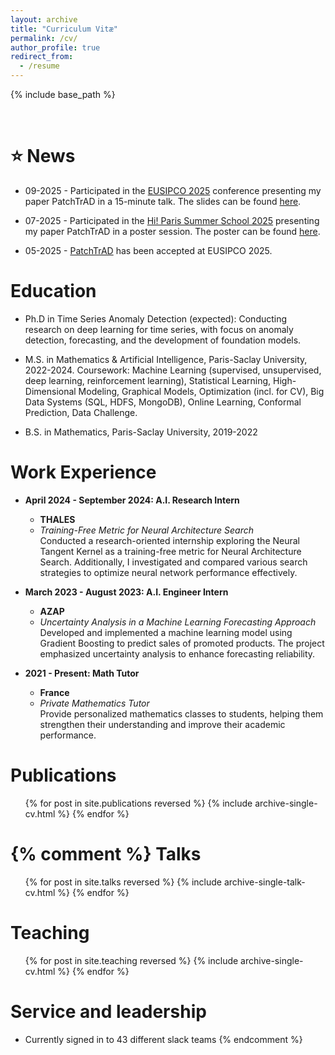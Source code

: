 ```yaml
---
layout: archive
title: "Curriculum Vitæ"
permalink: /cv/
author_profile: true
redirect_from:
  - /resume
---
```


{% include base_path %}

<br>

⭐️ News
======

* 09-2025 - Participated in the [EUSIPCO 2025](https://eusipco2025.org) conference presenting my paper PatchTrAD in a 15-minute talk.
The slides can be found [here](https://github.com/vilhess/PatchTrAD/tree/main/files/presentation.pdf).

* 07-2025 - Participated in the [Hi! Paris Summer School 2025](https://www.hi-paris.fr) presenting my paper PatchTrAD in a poster session.
The poster can be found [here](https://github.com/vilhess/PatchTrAD/tree/main/files/poster.pdf).

* 05-2025 - [PatchTrAD](https://arxiv.org/abs/2504.08827) has been accepted at EUSIPCO 2025.


Education
======
* Ph.D in Time Series Anomaly Detection (expected): Conducting research on deep learning for time series, with focus on anomaly detection, forecasting, and the development of foundation models.

* M.S. in Mathematics & Artificial Intelligence, Paris-Saclay University, 2022-2024.
Coursework: Machine Learning (supervised, unsupervised, deep learning, reinforcement learning), Statistical Learning, High-Dimensional Modeling, Graphical Models, Optimization (incl. for CV), Big Data Systems (SQL, HDFS, MongoDB), Online Learning, Conformal Prediction, Data Challenge.

* B.S. in Mathematics, Paris-Saclay University, 2019-2022
  
# Work Experience

* **April 2024 - September 2024: A.I. Research Intern**  
  * **THALES**  
  * *Training-Free Metric for Neural Architecture Search*  
    Conducted a research-oriented internship exploring the Neural Tangent Kernel as a training-free metric for Neural Architecture Search. Additionally, I investigated and compared various search strategies to optimize neural network performance effectively.

* **March 2023 - August 2023: A.I. Engineer Intern**  
  * **AZAP**  
  * *Uncertainty Analysis in a Machine Learning Forecasting Approach*  
    Developed and implemented a machine learning model using Gradient Boosting to predict sales of promoted products. The project emphasized uncertainty analysis to enhance forecasting reliability.

* **2021 - Present: Math Tutor**  
  * **France**  
  * *Private Mathematics Tutor*  
    Provide personalized mathematics classes to students, helping them strengthen their understanding and improve their academic performance.

Publications
======
  <ul>{% for post in site.publications reversed %}
    {% include archive-single-cv.html %}
  {% endfor %}</ul>
  
  
{% comment %}
Talks
======
  <ul>{% for post in site.talks reversed %}
    {% include archive-single-talk-cv.html  %}
  {% endfor %}</ul>

Teaching
======
  <ul>{% for post in site.teaching reversed %}
    {% include archive-single-cv.html %}
  {% endfor %}</ul>

Service and leadership
======
* Currently signed in to 43 different slack teams
{% endcomment %}
